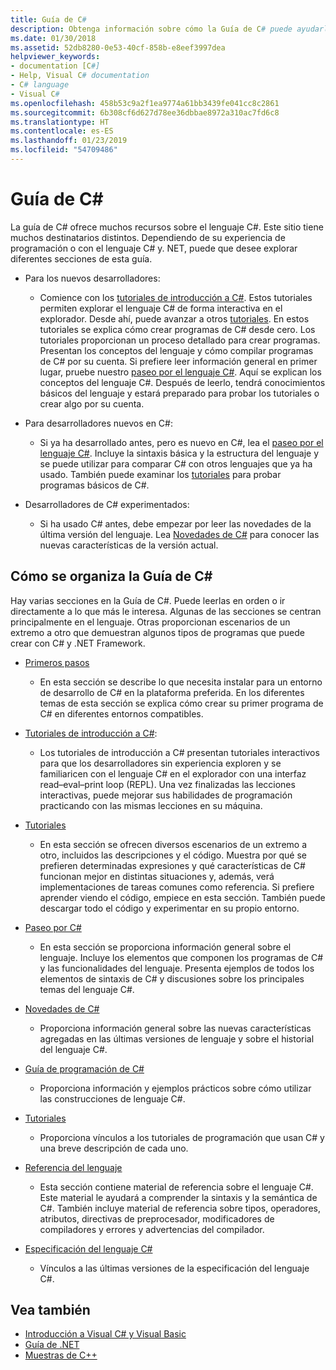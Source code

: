 ```yaml
---
title: Guía de C#
description: Obtenga información sobre cómo la Guía de C# puede ayudarle a obtener un amplio conocimiento de C#, tanto si es un desarrollador nuevo como si es un experto.
ms.date: 01/30/2018
ms.assetid: 52db8280-0e53-40cf-858b-e8eef3997dea
helpviewer_keywords:
- documentation [C#]
- Help, Visual C# documentation
- C# language
- Visual C#
ms.openlocfilehash: 458b53c9a2f1ea9774a61bb3439fe041cc8c2861
ms.sourcegitcommit: 6b308cf6d627d78ee36dbbae8972a310ac7fd6c8
ms.translationtype: HT
ms.contentlocale: es-ES
ms.lasthandoff: 01/23/2019
ms.locfileid: "54709486"
---
```

# <a name="c-guide"></a>Guía de C#

La guía de C# ofrece muchos recursos sobre el lenguaje C#. Este sitio tiene muchos destinatarios distintos. Dependiendo de su experiencia de programación o con el lenguaje C# y. NET, puede que desee explorar diferentes secciones de esta guía.

* Para los nuevos desarrolladores:
  * Comience con los [tutoriales de introducción a C#](tutorials/intro-to-csharp/index.md). Estos tutoriales permiten explorar el lenguaje C# de forma interactiva en el explorador. Desde ahí, puede avanzar a otros [tutoriales](tutorials/index.md). En estos tutoriales se explica cómo crear programas de C# desde cero. Los tutoriales proporcionan un proceso detallado para crear programas. Presentan los conceptos del lenguaje y cómo compilar programas de C# por su cuenta. Si prefiere leer información general en primer lugar, pruebe nuestro [paseo por el lenguaje C#](tour-of-csharp/index.md). Aquí se explican los conceptos del lenguaje C#. Después de leerlo, tendrá conocimientos básicos del lenguaje y estará preparado para probar los tutoriales o crear algo por su cuenta.

* Para desarrolladores nuevos en C#:
  * Si ya ha desarrollado antes, pero es nuevo en C#, lea el [paseo por el lenguaje C#](tour-of-csharp/index.md). Incluye la sintaxis básica y la estructura del lenguaje y se puede utilizar para comparar C# con otros lenguajes que ya ha usado. También puede examinar los [tutoriales](tutorials/index.md) para probar programas básicos de C#.

* Desarrolladores de C# experimentados:
  * Si ha usado C# antes, debe empezar por leer las novedades de la última versión del lenguaje. Lea [Novedades de C#](whats-new/index.md) para conocer las nuevas características de la versión actual.

## <a name="how-the-c-guide-is-organized"></a>Cómo se organiza la Guía de C#

Hay varias secciones en la Guía de C#. Puede leerlas en orden o ir directamente a lo que más le interesa. Algunas de las secciones se centran principalmente en el lenguaje. Otras proporcionan escenarios de un extremo a otro que demuestran algunos tipos de programas que puede crear con C# y .NET Framework.

* [Primeros pasos](getting-started/index.md)
  * En esta sección se describe lo que necesita instalar para un entorno de desarrollo de C# en la plataforma preferida. En los diferentes temas de esta sección se explica cómo crear su primer programa de C# en diferentes entornos compatibles.

* [Tutoriales de introducción a C#](tutorials/intro-to-csharp/index.md):
  * Los tutoriales de introducción a C# presentan tutoriales interactivos para que los desarrolladores sin experiencia exploren y se familiaricen con el lenguaje C# en el explorador con una interfaz read–eval–print loop (REPL). Una vez finalizadas las lecciones interactivas, puede mejorar sus habilidades de programación practicando con las mismas lecciones en su máquina.

* [Tutoriales](tutorials/index.md)
  * En esta sección se ofrecen diversos escenarios de un extremo a otro, incluidos las descripciones y el código. Muestra por qué se prefieren determinadas expresiones y qué características de C# funcionan mejor en distintas situaciones y, además, verá implementaciones de tareas comunes como referencia. Si prefiere aprender viendo el código, empiece en esta sección. También puede descargar todo el código y experimentar en su propio entorno.

* [Paseo por C#](tour-of-csharp/index.md)
  * En esta sección se proporciona información general sobre el lenguaje. Incluye los elementos que componen los programas de C# y las funcionalidades del lenguaje. Presenta ejemplos de todos los elementos de sintaxis de C# y discusiones sobre los principales temas del lenguaje C#.

* [Novedades de C#](whats-new/index.md)
  * Proporciona información general sobre las nuevas características agregadas en las últimas versiones de lenguaje y sobre el historial del lenguaje C#.

<!--
* [.NET Compiler Platform SDK](roslyn-sdk/index.md)
  * The .NET Compiler Platform SDK enables you to write components that analyze code, and suggest or make improvements to that code. In this section, you'll learn how the APIs are organized, and how you can create code that enables rules and practices for your team. You'll also see samples, end-to-end scenarios, and links to other libraries with more examples using these APIs.
-->

* [Guía de programación de C#](../csharp/programming-guide/index.md)
  * Proporciona información y ejemplos prácticos sobre cómo utilizar las construcciones de lenguaje C#.

* [Tutoriales](../csharp/walkthroughs.md)
  * Proporciona vínculos a los tutoriales de programación que usan C# y una breve descripción de cada uno.

* [Referencia del lenguaje](language-reference/index.md)
  * Esta sección contiene material de referencia sobre el lenguaje C#. Este material le ayudará a comprender la sintaxis y la semántica de C#. También incluye material de referencia sobre tipos, operadores, atributos, directivas de preprocesador, modificadores de compiladores y errores y advertencias del compilador.

* [Especificación del lenguaje C#](../csharp/language-reference/language-specification/index.md)
  * Vínculos a las últimas versiones de la especificación del lenguaje C#.

## <a name="see-also"></a>Vea también

- [Introducción a Visual C# y Visual Basic](/visualstudio/ide/getting-started-with-visual-csharp-and-visual-basic)
- [Guía de .NET](../standard/index.md)
- [Muestras de C++](https://code.msdn.microsoft.com/site/search?f%5B0%5D.Type=ProgrammingLanguage&f%5B0%5D.Value=C%23&f%5B0%5D.Text=C%23)
